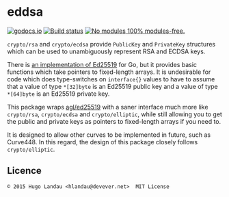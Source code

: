 eddsa
=====

[![godocs.io](https://godocs.io/github.com/hlandau/eddsa?status.svg)](https://godocs.io/github.com/hlandau/eddsa) [![Build status](https://github.com/hlandau/eddsa/actions/workflows/go.yml/badge.svg)](#) [![No modules](https://www.devever.net/~hl/f/no-modules2.svg) 100% modules-free.](https://www.devever.net/~hl/gomod)

`crypto/rsa` and `crypto/ecdsa` provide `PublicKey` and `PrivateKey` structures
which can be used to unambiguously represent RSA and ECDSA keys.

There is [an implementation of Ed25519](https://github.com/agl/ed25519) for Go,
but it provides basic functions which take pointers to fixed-length arrays. It
is undesirable for code which does type-switches on `interface{}` values to
have to assume that a value of type `*[32]byte` is an Ed25519 public key and a
value of type `*[64]byte` is an Ed25519 private key.

This package wraps [agl/ed25519](https://github.com/agl/ed25519) with a saner
interface much more like `crypto/rsa`, `crypto/ecdsa` and `crypto/elliptic`,
while still allowing you to get the public and private keys as pointers to
fixed-length arrays if you need to.

It is designed to allow other curves to be implemented in future, such as Curve448.
In this regard, the design of this package closely follows `crypto/elliptic`.

Licence
-------

    © 2015 Hugo Landau <hlandau@devever.net>  MIT License

